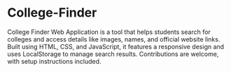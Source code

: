 # College-Finder
College Finder Web Application is a tool that helps students search for colleges and access details like images, names, and official website links. Built using HTML, CSS, and JavaScript, it features a responsive design and uses LocalStorage to manage search results. Contributions are welcome, with setup instructions included.
